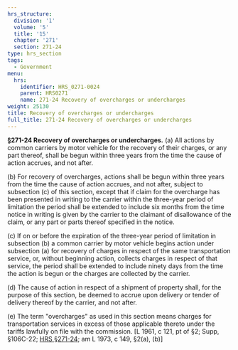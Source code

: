 ```yaml
---
hrs_structure:
  division: '1'
  volume: '5'
  title: '15'
  chapter: '271'
  section: 271-24
type: hrs_section
tags:
  - Government
menu:
  hrs:
    identifier: HRS_0271-0024
    parent: HRS0271
    name: 271-24 Recovery of overcharges or undercharges
weight: 25130
title: Recovery of overcharges or undercharges
full_title: 271-24 Recovery of overcharges or undercharges
---
```

**§271-24 Recovery of overcharges or undercharges.** (a) All actions by common carriers by motor vehicle for the recovery of their charges, or any part thereof, shall be begun within three years from the time the cause of action accrues, and not after.

(b) For recovery of overcharges, actions shall be begun within three years from the time the cause of action accrues, and not after, subject to subsection (c) of this section, except that if claim for the overcharge has been presented in writing to the carrier within the three-year period of limitation the period shall be extended to include six months from the time notice in writing is given by the carrier to the claimant of disallowance of the claim, or any part or parts thereof specified in the notice.

(c) If on or before the expiration of the three-year period of limitation in subsection (b) a common carrier by motor vehicle begins action under subsection (a) for recovery of charges in respect of the same transportation service, or, without beginning action, collects charges in respect of that service, the period shall be extended to include ninety days from the time the action is begun or the charges are collected by the carrier.

(d) The cause of action in respect of a shipment of property shall, for the purpose of this section, be deemed to accrue upon delivery or tender of delivery thereof by the carrier, and not after.

(e) The term "overcharges" as used in this section means charges for transportation services in excess of those applicable thereto under the tariffs lawfully on file with the commission. [L 1961, c 121, pt of §2; Supp, §106C-22; [HRS §271-24](/title-15/chapter-271/section-271-24/); am L 1973, c 149, §2(a), (b)]